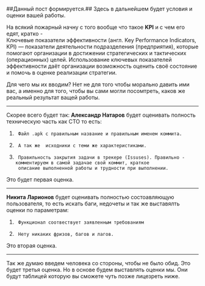 ##Данный пост формируется.##
Здесь в дальнейшем будет условия и оценки вашей работы.

На всякий пожарный начну с того вообще что такое **KPI** и с чем его едят, кратко -  
Ключевые показатели эффективности (англ. Key Performance Indicators, KPI) — показатели деятельности
подразделения (предприятия), которые помогают организации в достижении стратегических и
тактических (операционных) целей. Использование ключевых показателей эффективности даёт организации возможность
оценить своё состояние и помочь в оценке реализации стратегии.

Для чего мы их вводим? Нет не для того чтобы морально давить ими вас, а именно для того, чтобы вы сами могли посомтреть,
каков же реальный результат ващей работы.

--------------------------------------------------------------------------------------------------------------------------

Скорее всего будет так:
**Александр Натаров** будет оценивать полность техническую часть как СТО то есть:

1)      Файл .аpk с правильным название и правильным именем коммита.

2)      А так же  исходники с теми же характеристиками.

3)      Правильность закрытия задачи в трекере (Issuses). Правильно - комментируем в самой задачае свой коммит, краткое
        описание выполненной работы и трудности при выполнении.

Это будет первая оценка.

--------------------------------------------------------------------------------------------------------------------------

**Никита Ларионов** будет оценивать полностью состоавляющую пользователя, то есть искать баги, недочеты и так же выставялть
оценки по параметрам:

1)      Функционал соотвествует заявленным требованиям

2)      Нету никаких фризов, багов и лагов.

Это вторая оценка.

--------------------------------------------------------------------------------------------------------------------------

Так же думаю введем человека со стороны, чтобы не было обид.
Это будет третья оценка.
Но в основе будем выставлять оценки мы.
Они будут таблицей которую вы сможете чуть позже лицезреть ниже.
